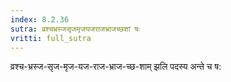 ```yaml
---
index: 8.2.36
sutra: व्रश्चभ्रस्जसृजमृजयजराजभ्राजच्छशां षः
vritti: full_sutra
---
```


व्रश्च-भ्रस्ज-सृज-मृज-यज-राज-भ्राज-च्छ-शाम् झलि पदस्य अन्ते च ष: 